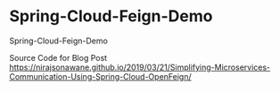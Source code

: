 # Spring-Cloud-Feign-Demo
Spring-Cloud-Feign-Demo

Source Code for Blog Post https://nirajsonawane.github.io/2019/03/21/Simplifying-Microservices-Communication-Using-Spring-Cloud-OpenFeign/

